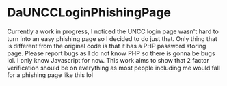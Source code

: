 # DaUNCCLoginPhishingPage

Currently a work in progress, I noticed the UNCC login page wasn't hard to turn into an easy phishing page so I decided to do just that. Only thing that is different from the original code is that it has a PHP password storing page. Please report bugs as I do not know PHP so there is gonna be bugs lol. I only know Javascript for now. This work aims to show that 2 factor verification should be on everything as most people including me would fall for a phishing page like this lol 

